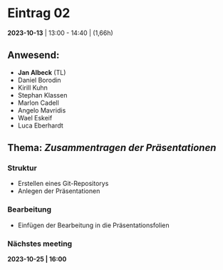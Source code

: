 # **Eintrag 02**
**2023-10-13** | 13:00 - 14:40 | (1,66h)

## **Anwesend**:

 * **Jan Albeck** (TL)
 * Daniel Borodin
 * Kirill Kuhn
 * Stephan Klassen
 * Marlon Cadell
 * Angelo Mavridis
 * Wael Eskeif
 * Luca Eberhardt

## **Thema**: *Zusammentragen der Präsentationen*

### Struktur

 * Erstellen eines Git-Repositorys
 * Anlegen der Präsentationen

### Bearbeitung

 * Einfügen der Bearbeitung in die Präsentationsfolien

### Nächstes meeting

**2023-10-25 | 16:00**
